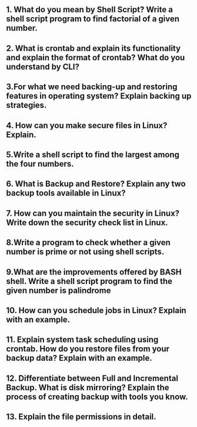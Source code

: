## 1. What do you mean by Shell Script? Write a shell script program to find factorial of a given number.

## 2. What is crontab and explain its functionality and explain the format of crontab? What do you understand by CLI?

## 3.For what we need backing-up and restoring features in operating system? Explain backing up strategies.

## 4. How can you make secure files in Linux? Explain. 

## 5.Write a shell script to find the largest among the four numbers.

## 6. What is Backup and Restore? Explain any two backup tools available  in Linux?

## 7. How can you maintain the security in Linux? Write down the security check list in Linux.

## 8.Write a program to check whether a given number is prime or not using shell scripts.

## 9.What are the improvements offered by BASH shell. Write a shell script program to find the given number is palindrome

## 10. How can you schedule jobs in Linux? Explain with an example.

## 11. Explain system task scheduling using crontab. How do you restore files from your backup data? Explain with an example.

## 12. Differentiate between Full and Incremental Backup. What is disk mirroring? Explain the process of creating backup with tools you know.

## 13. Explain the file permissions in detail.
